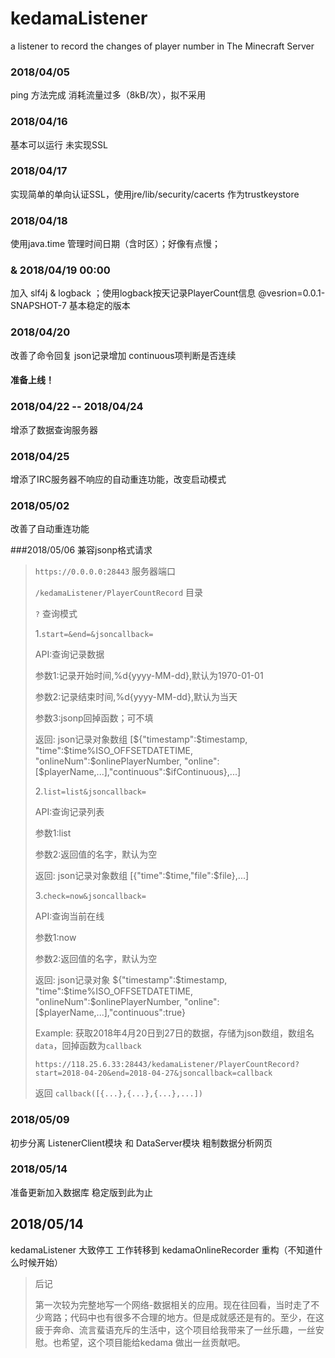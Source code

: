 # kedamaListener
a listener to record the changes of player number in The Minecraft Server

### 2018/04/05
ping 方法完成
消耗流量过多（8kB/次），拟不采用

### 2018/04/16
基本可以运行
未实现SSL

### 2018/04/17
实现简单的单向认证SSL，使用jre/lib/security/cacerts 作为trustkeystore

### 2018/04/18
使用java.time 管理时间日期（含时区）；好像有点慢；

### & 2018/04/19 00:00 
加入 slf4j & logback ；使用logback按天记录PlayerCount信息
@vesrion=0.0.1-SNAPSHOT-7 基本稳定的版本

### 2018/04/20
改善了命令回复
json记录增加 continuous项判断是否连续
#### 准备上线！

### 2018/04/22 -- 2018/04/24
增添了数据查询服务器 


### 2018/04/25
增添了IRC服务器不响应的自动重连功能，改变启动模式

### 2018/05/02
改善了自动重连功能

###2018/05/06
兼容jsonp格式请求

>`https://0.0.0.0:28443`    服务器端口
>
>`/kedamaListener/PlayerCountRecord`    目录
>
>`?`    查询模式
>
>1.`start=&end=&jsoncallback=` 
>
>API:查询记录数据
>
>参数1:记录开始时间,%d{yyyy-MM-dd},默认为1970-01-01
>
>参数2:记录结束时间,%d{yyyy-MM-dd},默认为当天    
>
>参数3:jsonp回掉函数；可不填
>
>返回: json记录对象数组 [\${"timestamp":\$timestamp, "time":\$time%ISO_OFFSETDATETIME, "onlineNum":\$onlinePlayerNumber, "online":[\$playerName,...],"continuous":\$ifContinuous},...]
>
>2.`list=list&jsoncallback=`
>
>API:查询记录列表
>
>参数1:list
>
>参数2:返回值的名字，默认为空
>
>返回: json记录对象数组 [{"time":\$time,"file":\$file},...]
>
>3.`check=now&jsoncallback=`
>
>API:查询当前在线
>
>参数1:now
>
>参数2:返回值的名字，默认为空
>
>返回: json记录对象 \${"timestamp":\$timestamp, "time":\$time%ISO_OFFSETDATETIME, "onlineNum":\$onlinePlayerNumber, "online":[\$playerName,...],"continuous":true} 
>
>Example:  获取2018年4月20日到27日的数据，存储为json数组，数组名`data`，回掉函数为`callback`
>
>`https://118.25.6.33:28443/kedamaListener/PlayerCountRecord?start=2018-04-20&end=2018-04-27&jsoncallback=callback`
>
>返回
>`callback([{...},{...},{...},...])`
>

### 2018/05/09
初步分离 ListenerClient模块 和 DataServer模块 
粗制数据分析网页

### 2018/05/14
准备更新加入数据库
稳定版到此为止

## 2018/05/14
kedamaListener 大致停工
工作转移到 kedamaOnlineRecorder 重构（不知道什么时候开始）

>后记
>
>​	第一次较为完整地写一个网络-数据相关的应用。现在往回看，当时走了不少弯路；代码中也有很多不合理的地方。但是成就感还是有的。
>​	至少，在这疲于奔命、流言蜚语充斥的生活中，这个项目给我带来了一丝乐趣，一丝安慰。也希望，这个项目能给kedama 做出一丝贡献吧。
>
>
>

